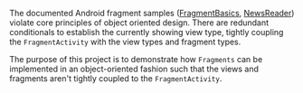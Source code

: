 The documented Android fragment samples ([FragmentBasics](http://developer.android.com/training/basics/fragments/fragment-ui.html), [NewsReader](http://developer.android.com/training/multiscreen/adaptui.html)) violate core principles of object oriented design.  There are redundant conditionals to establish the currently showing view type, tightly coupling the `FragmentActivity` with the view types and fragment types.

The purpose of this project is to demonstrate how `Fragments` can be implemented in an object-oriented fashion such that the views and fragments aren't tightly coupled to the `FragmentActivity`.